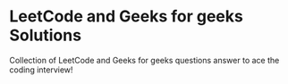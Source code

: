 # LeetCode and Geeks for geeks Solutions
Collection of LeetCode and Geeks for geeks questions answer to ace the coding interview!
